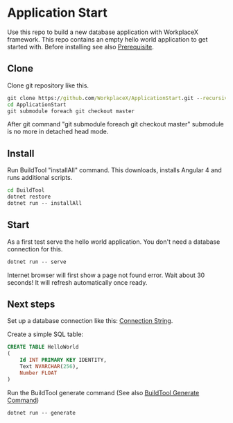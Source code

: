 # Application Start

Use this repo to build a new database application with WorkplaceX framework. This repo contains an empty hello world application to get started with. Before installing see also [Prerequisite](https://github.com/WorkplaceX/Framework/wiki/Prerequisite).

## Clone

Clone git repository like this.

```cmd
git clone https://github.com/WorkplaceX/ApplicationStart.git --recursive
cd ApplicationStart
git submodule foreach git checkout master
```

After git command "git submodule foreach git checkout master" submodule is no more in detached head mode.

## Install
Run BuildTool "installAll" command. This downloads, installs Angular 4 and runs additional scripts.

```cmd
cd BuildTool
dotnet restore
dotnet run -- installAll
```	

## Start
As a first test serve the hello world application. You don't need a database connection for this.
```cmd
dotnet run -- serve
```	
	
Internet browser will first show a page not found error. Wait about 30 seconds! It will refresh automatically once ready.

## Next steps

Set up a database connection like this: [Connection String](https://github.com/WorkplaceX/Framework/wiki/Connection-String).

Create a simple SQL table:

```sql
CREATE TABLE HelloWorld
(
	Id INT PRIMARY KEY IDENTITY,
  	Text NVARCHAR(256),
	Number FLOAT
)
```	

Run the BuildTool generate command (See also [BuildTool Generate Command](https://github.com/WorkplaceX/Framework/wiki/BuildTool-Generate-Command))

```cmd
dotnet run -- generate
```	


